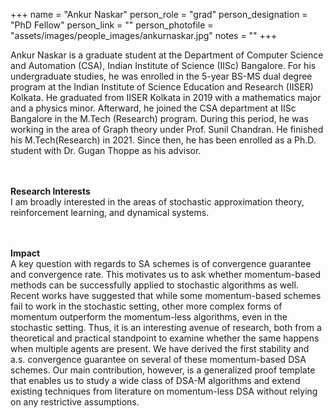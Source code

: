 +++
name = "Ankur Naskar"
person_role = "grad"
person_designation = "PhD Fellow"
person_link = ""
person_photofile = "assets/images/people_images/ankurnaskar.jpg"
notes = ""
+++

Ankur Naskar is a graduate student at the Department of Computer Science and Automation (CSA), Indian Institute of Science (IISc) Bangalore. For his undergraduate studies, he was enrolled in the 5-year BS-MS dual degree program at the Indian Institute of Science Education and Research (IISER) Kolkata. He graduated from IISER Kolkata in 2019 with a mathematics major and a physics minor. Afterward, he joined the CSA department at IISc Bangalore in the M.Tech (Research) program. During this period, he was working in the area of Graph theory under Prof. Sunil Chandran. He finished his M.Tech(Research) in 2021. Since then, he has been enrolled as a Ph.D. student with Dr. Gugan Thoppe as his advisor. 

<br><br><b>Research Interests</b>
<br>
I am broadly interested in the areas of stochastic approximation theory, reinforcement learning, and dynamical systems.

<br><br><b>Impact</b><br> A key question with regards to SA schemes is of convergence guarantee and convergence rate. This motivates us to ask whether momentum-based methods can be successfully applied to stochastic algorithms as well. Recent works have suggested that while some momentum-based schemes fail to work in the stochastic setting, other more complex forms of momentum outperform the momentum-less algorithms, even in the stochastic setting. Thus, it is an interesting avenue of research, both from a theoretical and practical standpoint to examine whether the same happens when multiple agents are present. We have derived the first stability and a.s. convergence guarantee on several of these momentum-based DSA schemes. Our main contribution, however, is a generalized proof template that enables us to study a wide class of DSA-M algorithms and extend existing techniques from literature on momentum-less DSA without relying on any restrictive assumptions.


